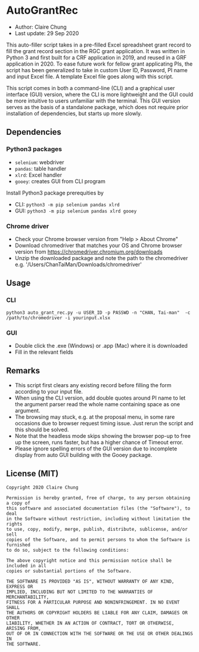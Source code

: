 # AutoGrantRec

- Author: Claire Chung
- Last update: 29 Sep 2020

This auto-filler script takes in a pre-filled Excel spreadsheet grant record
to fill the grant record section in the RGC grant application. It was written
in Python 3 and first built for a CRF application in 2019, and reused in a GRF
application in 2020. To ease future work for fellow grant applicating PIs,
the script has been generalized to take in custom User ID, Password, PI name
and input Excel file. A template Excel file goes along with this script.

This script comes in both a command-line (CLI) and a graphical user interface 
(GUI) version, where the CLI is more lightweight and the GUI could be more 
intuitive to users unfamiliar with the terminal. This GUI version serves as 
the basis of a standalone package, which does not require prior installation 
of dependencies, but starts up more slowly.

## Dependencies
### Python3 packages
- `selenium`: webdriver
- `pandas`:   table handler
- `xlrd`:     Excel handler
- `gooey`:    creates GUI from CLI program

Install Python3 package prerequities by
- CLI: `python3 -m pip selenium pandas xlrd`
- GUI: `python3 -m pip selenium pandas xlrd gooey`

### Chrome driver
- Check your Chrome browser version from "Help > About Chrome"
- Download chromedriver that matches your OS and Chrome browser version from
  https://chromedriver.chromium.org/downloads
- Unzip the downloaded package and note the path to the chromedriver
  e.g. '/Users/ChanTaiMan/Downloads/chromedriver'

## Usage
### CLI
`python3 auto_grant_rec.py -u USER_ID -p PASSWD -n "CHAN, Tai-man" 
-c /path/to/chromedriver -i yourinput.xlsx`
### GUI
- Double click the .exe (Windows) or .app (Mac) where it is downloaded
- Fill in the relevant fields

## Remarks
- This script first clears any existing record before filling the form according
  to your input file.
- When using the CLI version, add double quotes around PI name to let the 
  argument parser read the whole name containing space as one argument.
- The browsing may stuck, e.g. at the proposal menu, in some rare occasions due
  to browser request timing issue. Just rerun the script and this should be
  solved.
- Note that the headless mode skips showing the browser pop-up to free up the
  screen, runs faster, but has a higher chance of Timeout error.
- Please ignore spelling errors of the GUI version due to incomplete display
  from auto GUI building with the Gooey package.

## License (MIT)
```
Copyright 2020 Claire Chung

Permission is hereby granted, free of charge, to any person obtaining a copy of
this software and associated documentation files (the "Software"), to deal
in the Software without restriction, including without limitation the rights
to use, copy, modify, merge, publish, distribute, sublicense, and/or sell
copies of the Software, and to permit persons to whom the Software is furnished
to do so, subject to the following conditions:

The above copyright notice and this permission notice shall be included in all
copies or substantial portions of the Software.

THE SOFTWARE IS PROVIDED "AS IS", WITHOUT WARRANTY OF ANY KIND, EXPRESS OR
IMPLIED, INCLUDING BUT NOT LIMITED TO THE WARRANTIES OF MERCHANTABILITY,
FITNESS FOR A PARTICULAR PURPOSE AND NONINFRINGEMENT. IN NO EVENT SHALL
THE AUTHORS OR COPYRIGHT HOLDERS BE LIABLE FOR ANY CLAIM, DAMAGES OR OTHER
LIABILITY, WHETHER IN AN ACTION OF CONTRACT, TORT OR OTHERWISE, ARISING FROM,
OUT OF OR IN CONNECTION WITH THE SOFTWARE OR THE USE OR OTHER DEALINGS IN
THE SOFTWARE.
```
